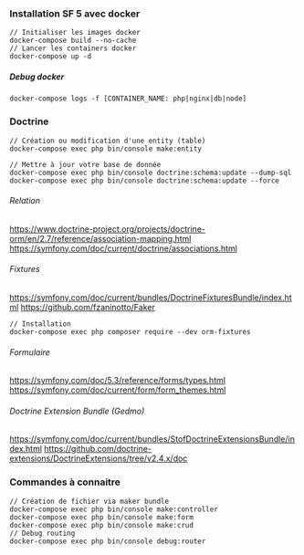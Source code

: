 ### Installation SF 5 avec docker
```
// Initialiser les images docker
docker-compose build --no-cache
// Lancer les containers docker
docker-compose up -d
```

##### Debug docker
```
docker-compose logs -f [CONTAINER_NAME: php|nginx|db|node]
```

### Doctrine
```
// Création ou modification d'une entity (table)
docker-compose exec php bin/console make:entity

// Mettre à jour votre base de donnée
docker-compose exec php bin/console doctrine:schema:update --dump-sql
docker-compose exec php bin/console doctrine:schema:update --force
```
###### Relation
https://www.doctrine-project.org/projects/doctrine-orm/en/2.7/reference/association-mapping.html
https://symfony.com/doc/current/doctrine/associations.html

###### Fixtures
https://symfony.com/doc/current/bundles/DoctrineFixturesBundle/index.html
https://github.com/fzaninotto/Faker
```
// Installation
docker-compose exec php composer require --dev orm-fixtures
```

###### Formulaire
https://symfony.com/doc/5.3/reference/forms/types.html
https://symfony.com/doc/current/form/form_themes.html

###### Doctrine Extension Bundle (Gedmo)
https://symfony.com/doc/current/bundles/StofDoctrineExtensionsBundle/index.html
https://github.com/doctrine-extensions/DoctrineExtensions/tree/v2.4.x/doc

### Commandes à connaitre 
```
// Création de fichier via maker bundle
docker-compose exec php bin/console make:controller
docker-compose exec php bin/console make:form
docker-compose exec php bin/console make:crud
// Debug routing
docker-compose exec php bin/console debug:router
```